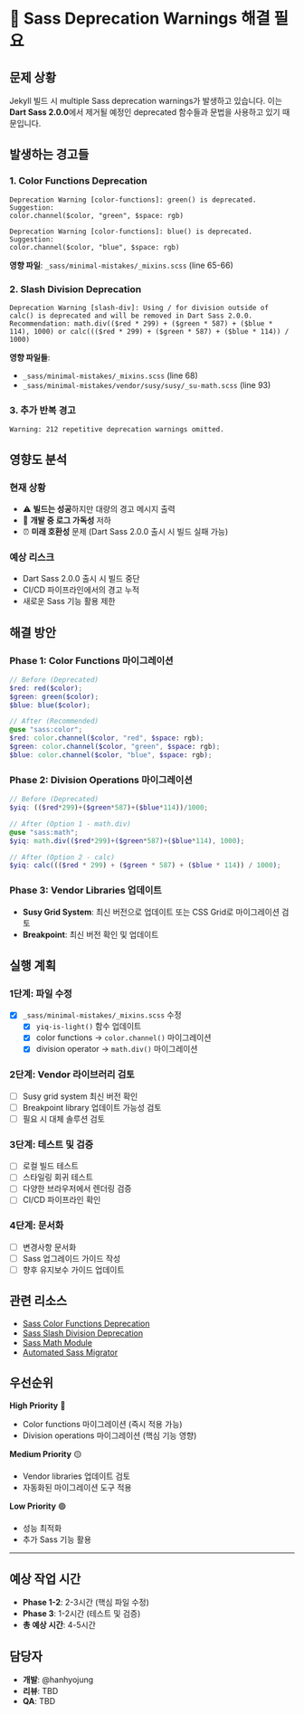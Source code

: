 # 🚨 Sass Deprecation Warnings 해결 필요

## 문제 상황

Jekyll 빌드 시 multiple Sass deprecation warnings가 발생하고 있습니다. 이는 **Dart Sass 2.0.0**에서 제거될 예정인 deprecated 함수들과 문법을 사용하고 있기 때문입니다.

## 발생하는 경고들

### 1. Color Functions Deprecation
```
Deprecation Warning [color-functions]: green() is deprecated. Suggestion:
color.channel($color, "green", $space: rgb)

Deprecation Warning [color-functions]: blue() is deprecated. Suggestion:
color.channel($color, "blue", $space: rgb)
```

**영향 파일**: `_sass/minimal-mistakes/_mixins.scss` (line 65-66)

### 2. Slash Division Deprecation
```
Deprecation Warning [slash-div]: Using / for division outside of calc() is deprecated and will be removed in Dart Sass 2.0.0.
Recommendation: math.div(($red * 299) + ($green * 587) + ($blue * 114), 1000) or calc((($red * 299) + ($green * 587) + ($blue * 114)) / 1000)
```

**영향 파일들**:
- `_sass/minimal-mistakes/_mixins.scss` (line 68)
- `_sass/minimal-mistakes/vendor/susy/susy/_su-math.scss` (line 93)

### 3. 추가 반복 경고
```
Warning: 212 repetitive deprecation warnings omitted.
```

## 영향도 분석

### 현재 상황
- ⚠️ **빌드는 성공**하지만 대량의 경고 메시지 출력
- 🔄 **개발 중 로그 가독성** 저하
- ⏰ **미래 호환성** 문제 (Dart Sass 2.0.0 출시 시 빌드 실패 가능)

### 예상 리스크
- Dart Sass 2.0.0 출시 시 빌드 중단
- CI/CD 파이프라인에서의 경고 누적
- 새로운 Sass 기능 활용 제한

## 해결 방안

### Phase 1: Color Functions 마이그레이션
```scss
// Before (Deprecated)
$red: red($color);
$green: green($color);
$blue: blue($color);

// After (Recommended)
@use "sass:color";
$red: color.channel($color, "red", $space: rgb);
$green: color.channel($color, "green", $space: rgb);
$blue: color.channel($color, "blue", $space: rgb);
```

### Phase 2: Division Operations 마이그레이션
```scss
// Before (Deprecated)
$yiq: (($red*299)+($green*587)+($blue*114))/1000;

// After (Option 1 - math.div)
@use "sass:math";
$yiq: math.div(($red*299)+($green*587)+($blue*114), 1000);

// After (Option 2 - calc)
$yiq: calc((($red * 299) + ($green * 587) + ($blue * 114)) / 1000);
```

### Phase 3: Vendor Libraries 업데이트
- **Susy Grid System**: 최신 버전으로 업데이트 또는 CSS Grid로 마이그레이션 검토
- **Breakpoint**: 최신 버전 확인 및 업데이트

## 실행 계획

### 1단계: 파일 수정
- [x] `_sass/minimal-mistakes/_mixins.scss` 수정
  - [x] `yiq-is-light()` 함수 업데이트
  - [x] color functions → `color.channel()` 마이그레이션
  - [x] division operator → `math.div()` 마이그레이션

### 2단계: Vendor 라이브러리 검토
- [ ] Susy grid system 최신 버전 확인
- [ ] Breakpoint library 업데이트 가능성 검토
- [ ] 필요 시 대체 솔루션 검토

### 3단계: 테스트 및 검증
- [ ] 로컬 빌드 테스트
- [ ] 스타일링 회귀 테스트
- [ ] 다양한 브라우저에서 렌더링 검증
- [ ] CI/CD 파이프라인 확인

### 4단계: 문서화
- [ ] 변경사항 문서화
- [ ] Sass 업그레이드 가이드 작성
- [ ] 향후 유지보수 가이드 업데이트

## 관련 리소스

- [Sass Color Functions Deprecation](https://sass-lang.com/d/color-functions)
- [Sass Slash Division Deprecation](https://sass-lang.com/d/slash-div)
- [Sass Math Module](https://sass-lang.com/documentation/modules/math)
- [Automated Sass Migrator](https://sass-lang.com/documentation/cli/migrator)

## 우선순위

**High Priority** 🔴
- Color functions 마이그레이션 (즉시 적용 가능)
- Division operations 마이그레이션 (핵심 기능 영향)

**Medium Priority** 🟡  
- Vendor libraries 업데이트 검토
- 자동화된 마이그레이션 도구 적용

**Low Priority** 🟢
- 성능 최적화
- 추가 Sass 기능 활용

---

## 예상 작업 시간
- **Phase 1-2**: 2-3시간 (핵심 파일 수정)
- **Phase 3**: 1-2시간 (테스트 및 검증)
- **총 예상 시간**: 4-5시간

## 담당자
- **개발**: @hanhyojung
- **리뷰**: TBD
- **QA**: TBD 